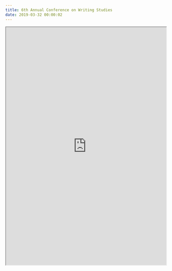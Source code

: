 ```yaml
---
title: 6th Annual Conference on Writing Studies 
date: 2019-03-32 00:00:02
---
```


<iframe src="https://nbviewer.jupyter.org/github/iwdpa/iwdpa/blob/master/images/2019PromotionalFlyer.pdf" width="100%" height="750">
